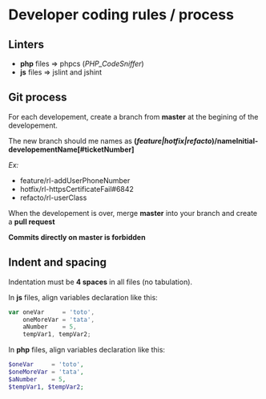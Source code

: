 # Developer coding rules / process

## Linters

- **php** files => phpcs (*PHP_CodeSniffer*)
- **js** files  => jslint and jshint

## Git process

For each developement, create a branch from **master** at the begining of the developement.

The new branch should me names as **(*feature|hotfix|refacto*)/nameInitial-developementName[#ticketNumber]**

*Ex:*

- feature/rl-addUserPhoneNumber
- hotfix/rl-httpsCertificateFail#6842
- refacto/rl-userClass

When the developement is over, merge **master** into your branch and create a **pull request**

**Commits directly on master is forbidden**

## Indent and spacing

Indentation must be **4 spaces** in all files (no tabulation).

In **js** files, align variables declaration like this:

```js
var oneVar     = 'toto',
    oneMoreVar = 'tata',
    aNumber    = 5,
    tempVar1, tempVar2;
```

In **php** files, align variables declaration like this:

```php
$oneVar     = 'toto',
$oneMoreVar = 'tata',
$aNumber    = 5,
$tempVar1, $tempVar2;
```

